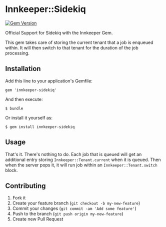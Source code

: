 # Innkeeper::Sidekiq

[![Gem Version](https://badge.fury.io/rb/innkeeper-sidekiq.svg)](https://badge.fury.io/rb/innkeeper-sidekiq)

Official Support for Sidekiq with the Innkeeper Gem.

This gem takes care of storing the current tenant that a job is enqueued within.
It will then switch to that tenant for the duration of the job processing.

## Installation

Add this line to your application's Gemfile:

    gem 'innkeeper-sidekiq'

And then execute:

    $ bundle

Or install it yourself as:

    $ gem install innkeeper-sidekiq

## Usage

That's it. There's nothing to do. Each job that is queued will get an additional entry
storing `Innkeeper::Tenant.current` when it is queued. Then when the server pops it,
it will run job within an `Innkeeper::Tenant.switch` block.

## Contributing

1. Fork it
2. Create your feature branch (`git checkout -b my-new-feature`)
3. Commit your changes (`git commit -am 'Add some feature'`)
4. Push to the branch (`git push origin my-new-feature`)
5. Create new Pull Request
